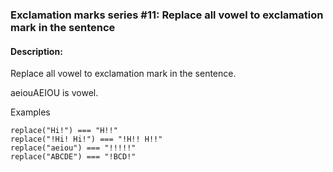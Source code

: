 ### Exclamation marks series #11: Replace all vowel to exclamation mark in the sentence

#### Description:

Replace all vowel to exclamation mark in the sentence. 

aeiouAEIOU is vowel.

Examples
````
replace("Hi!") === "H!!"
replace("!Hi! Hi!") === "!H!! H!!"
replace("aeiou") === "!!!!!"
replace("ABCDE") === "!BCD!"